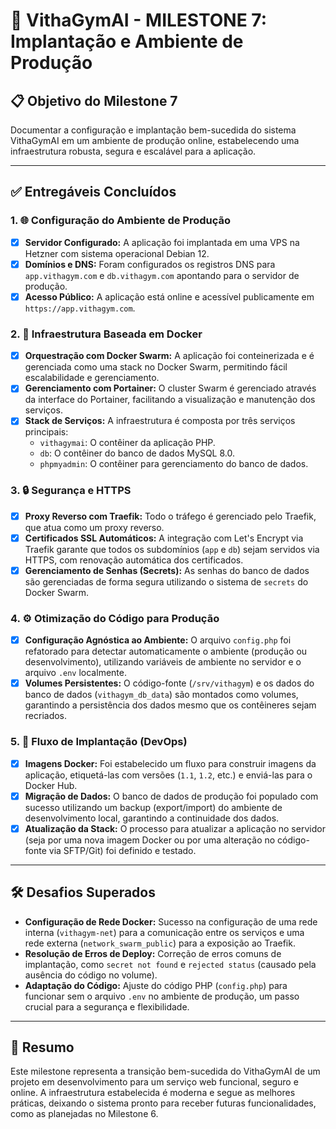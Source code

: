 # 🚀 VithaGymAI - MILESTONE 7: Implantação e Ambiente de Produção

## 📋 Objetivo do Milestone 7
Documentar a configuração e implantação bem-sucedida do sistema VithaGymAI em um ambiente de produção online, estabelecendo uma infraestrutura robusta, segura e escalável para a aplicação.

---

## ✅ Entregáveis Concluídos

### 1. 🌐 Configuração do Ambiente de Produção
- [x] **Servidor Configurado:** A aplicação foi implantada em uma VPS na Hetzner com sistema operacional Debian 12.
- [x] **Domínios e DNS:** Foram configurados os registros DNS para `app.vithagym.com` e `db.vithagym.com` apontando para o servidor de produção.
- [x] **Acesso Público:** A aplicação está online e acessível publicamente em `https://app.vithagym.com`.

### 2. 🐳 Infraestrutura Baseada em Docker
- [x] **Orquestração com Docker Swarm:** A aplicação foi conteinerizada e é gerenciada como uma stack no Docker Swarm, permitindo fácil escalabilidade e gerenciamento.
- [x] **Gerenciamento com Portainer:** O cluster Swarm é gerenciado através da interface do Portainer, facilitando a visualização e manutenção dos serviços.
- [x] **Stack de Serviços:** A infraestrutura é composta por três serviços principais:
    - `vithagymai`: O contêiner da aplicação PHP.
    - `db`: O contêiner do banco de dados MySQL 8.0.
    - `phpmyadmin`: O contêiner para gerenciamento do banco de dados.

### 3. 🔒 Segurança e HTTPS
- [x] **Proxy Reverso com Traefik:** Todo o tráfego é gerenciado pelo Traefik, que atua como um proxy reverso.
- [x] **Certificados SSL Automáticos:** A integração com Let's Encrypt via Traefik garante que todos os subdomínios (`app` e `db`) sejam servidos via HTTPS, com renovação automática dos certificados.
- [x] **Gerenciamento de Senhas (Secrets):** As senhas do banco de dados são gerenciadas de forma segura utilizando o sistema de `secrets` do Docker Swarm.

### 4. ⚙️ Otimização do Código para Produção
- [x] **Configuração Agnóstica ao Ambiente:** O arquivo `config.php` foi refatorado para detectar automaticamente o ambiente (produção ou desenvolvimento), utilizando variáveis de ambiente no servidor e o arquivo `.env` localmente.
- [x] **Volumes Persistentes:** O código-fonte (`/srv/vithagym`) e os dados do banco de dados (`vithagym_db_data`) são montados como volumes, garantindo a persistência dos dados mesmo que os contêineres sejam recriados.

### 5. 🔄 Fluxo de Implantação (DevOps)
- [x] **Imagens Docker:** Foi estabelecido um fluxo para construir imagens da aplicação, etiquetá-las com versões (`1.1`, `1.2`, etc.) e enviá-las para o Docker Hub.
- [x] **Migração de Dados:** O banco de dados de produção foi populado com sucesso utilizando um backup (export/import) do ambiente de desenvolvimento local, garantindo a continuidade dos dados.
- [x] **Atualização da Stack:** O processo para atualizar a aplicação no servidor (seja por uma nova imagem Docker ou por uma alteração no código-fonte via SFTP/Git) foi definido e testado.

---

## 🛠️ Desafios Superados
- **Configuração de Rede Docker:** Sucesso na configuração de uma rede interna (`vithagym-net`) para a comunicação entre os serviços e uma rede externa (`network_swarm_public`) para a exposição ao Traefik.
- **Resolução de Erros de Deploy:** Correção de erros comuns de implantação, como `secret not found` e `rejected status` (causado pela ausência do código no volume).
- **Adaptação do Código:** Ajuste do código PHP (`config.php`) para funcionar sem o arquivo `.env` no ambiente de produção, um passo crucial para a segurança e flexibilidade.

---

## 📝 Resumo
Este milestone representa a transição bem-sucedida do VithaGymAI de um projeto em desenvolvimento para um serviço web funcional, seguro e online. A infraestrutura estabelecida é moderna e segue as melhores práticas, deixando o sistema pronto para receber futuras funcionalidades, como as planejadas no Milestone 6. 